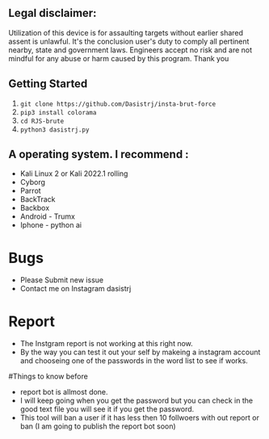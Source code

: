 ## Legal disclaimer:

Utilization of this device is for assaulting targets without earlier shared assent is unlawful. It's the conclusion user's duty to comply all pertinent nearby, state and government laws. Engineers accept no risk and are not mindful for any abuse or harm caused by this program. Thank you 
## Getting Started
1. ```git clone https://github.com/Dasistrj/insta-brut-force```
2. ```pip3 install colorama```
3. ```cd RJS-brute```
4. ```python3 dasistrj.py```


## A  operating system. I recommend :
- Kali Linux 2 or Kali 2022.1 rolling 
- Cyborg
- Parrot 
- BackTrack 
- Backbox  
- Android - Trumx
- Iphone - python ai 

# Bugs 
- Please Submit new issue 
- Contact me on Instagram dasistrj

# Report
- The Instgram report is not working at this right now.
- By the way you can test it out your self by makeing a instagram account and chooseing one of the passwords in the word list to see if works.

#Things to know before
- report bot is allmost done.
- I will keep going when you get the password but you can check in the good text file you will see it if you get the password.
- This tool will ban a user if it has less then 10 follwoers with out report or ban (I am going to publish the report bot soon)
